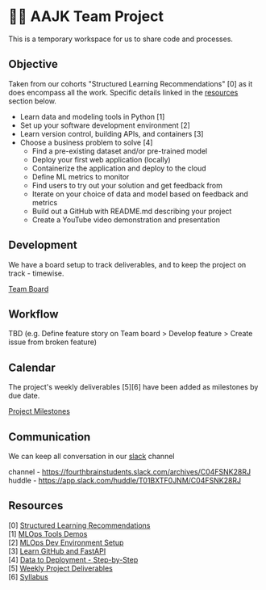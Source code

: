 # 🐱‍👤 AAJK Team Project

This is a temporary workspace for us to share code and processes.

## Objective

Taken from our  cohorts "Structured Learning Recommendations" [0] as it does encompass all the work. Specific details linked in the [resources](#resources) section below.

* Learn data and modeling tools in Python [1]
* Set up your software development environment [2]
* Learn version control, building APIs, and containers [3]
* Choose a business problem to solve [4]
  * Find a pre-existing dataset and/or pre-trained model
  * Deploy your first web application (locally)
  * Containerize the application and deploy to the cloud
  * Define ML metrics to monitor 
  * Find users to try out your solution and get feedback from
  * Iterate on your choice of data and model based on feedback and metrics
  * Build out a GitHub with README.md describing your project
  * Create a YouTube video demonstration and presentation

## Development

We have a board setup to track deliverables, and to keep the project on track - timewise.

[Team Board](https://github.com/users/dotinceptionsai/projects/1)

## Workflow

TBD (e.g. Define feature story on Team board > Develop feature > Create issue from broken feature)

## Calendar

The project's weekly deliverables [5][6] have been added as milestones by due date.

[Project Milestones](https://github.com/dotinceptionsai/team-aajk/milestones?direction=asc&sort=due_date&state=open)

## Communication

We can keep all conversation in our [slack](https://fourthbrainstudents.slack.com/archives/C04FSNK28RJ) channel

channel - https://fourthbrainstudents.slack.com/archives/C04FSNK28RJ <br/>
huddle  - https://app.slack.com/huddle/T01BXTF0JNM/C04FSNK28RJ

## Resources

[0] [Structured Learning Recommendations](/docs/MLE-Structured-Learning.pdf) <br/>
[1] [MLOps Tools Demos](https://www.youtube.com/playlist?list=PL6iGeSA2pl0UR_qHhQx-gsI2WXSN8RNyJ) <br/>
[2] [MLOps Dev Environment Setup](https://www.youtube.com/playlist?list=PL6iGeSA2pl0XsNI-HHuwU2obOQd56RyqW) <br/>
[3] [Learn GitHub and FastAPI](https://www.youtube.com/watch?v=Mk-KFP0r3oM) <br/>
[4] [Data to Deployment - Step-by-Step](https://www.youtube.com/playlist?list=PL6iGeSA2pl0WPlpUTEtaNDmzqkbipqEJ0) <br/>
[5] [Weekly Project Deliverables](/docs/weekly-project-deliverables.pdf) <br/>
[6] [Syllabus](/docs/syllabus.pdf) <br/>
